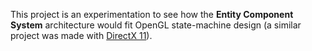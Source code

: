 This project is an experimentation to see how the **Entity Component System** architecture would fit OpenGL state-machine design (a similar project was made with <a target="_blank" href="https://www.guillaumehaerinck.com/#/project-detail/dx11-playground">DirectX 11</a>).
